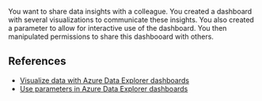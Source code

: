 You want to share data insights with a colleague. You created a dashboard with several visualizations to communicate these insights. You also created a parameter to allow for interactive use of the dashboard. You then manipulated permissions to share this dashbooard with others.

## References

* [Visualize data with Azure Data Explorer dashboards](/azure/data-explorer/azure-data-explorer-dashboards)
* [Use parameters in Azure Data Explorer dashboards](/azure/data-explorer/dashboard-parameters)